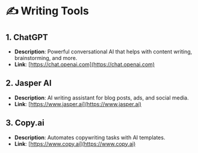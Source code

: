 # ✍️ Writing Tools

## 1. **ChatGPT**
- **Description**: Powerful conversational AI that helps with content writing, brainstorming, and more.
- **Link**: [https://chat.openai.com](https://chat.openai.com)

## 2. **Jasper AI**
- **Description**: AI writing assistant for blog posts, ads, and social media.
- **Link**: [https://www.jasper.ai](https://www.jasper.ai)

## 3. **Copy.ai**
- **Description**: Automates copywriting tasks with AI templates.
- **Link**: [https://www.copy.ai](https://www.copy.ai)
